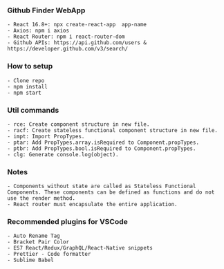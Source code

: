 ### Github Finder WebApp
    - React 16.8+: npx create-react-app  app-name
    - Axios: npm i axios
    - React Router: npm i react-router-dom
    - Github APIs: https://api.github.com/users & https://developer.github.com/v3/search/

### How to setup
    - Clone repo
    - npm install
    - npm start

### Util commands
    - rce: Create component structure in new file.
    - racf: Create stateless functional component structure in new file.
    - impt: Import PropTypes.
    - ptar: Add PropTypes.array.isRequired to Component.propTypes.
    - ptbr: Add PropTypes.bool.isRequired to Component.propTypes.
    - clg: Generate console.log(object).

### Notes
    - Components without state are called as Stateless Functional Components. These components can be defined as functions and do not use the render method.
    - React router must encapsulate the entire application.

### Recommended plugins for VSCode
    - Auto Rename Tag
    - Bracket Pair Color
    - ES7 React/Redux/GraphQL/React-Native snippets
    - Prettier - Code formatter
    - Sublime Babel
